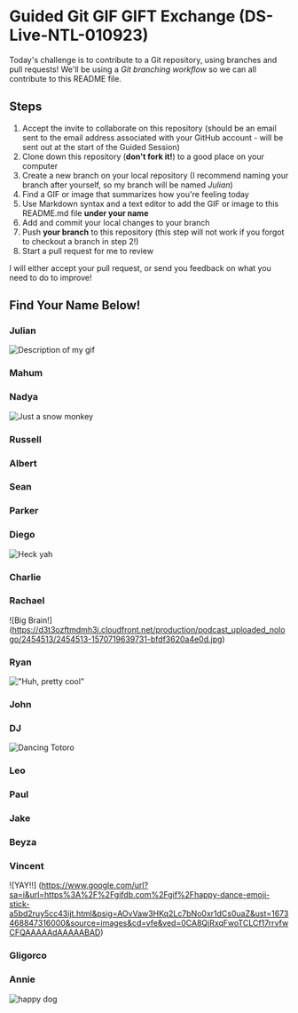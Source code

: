 # Guided Git GIF GIFT Exchange (DS-Live-NTL-010923)

Today's challenge is to contribute to a Git repository, using branches and pull requests! We'll be using a *Git branching workflow* so we can all contribute to this README file.

## Steps

1. Accept the invite to collaborate on this repository (should be an email sent to the email address associated with your GitHub account - will be sent out at the start of the Guided Session)
2. Clone down this repository (**don't fork it!**) to a good place on your computer
3. Create a new branch on your local repository (I recommend naming your branch after yourself, so my branch will be named _Julian_)
4. Find a GIF or image that summarizes how you're feeling today
5. Use Markdown syntax and a text editor to add the GIF or image to this README.md file **under your name**
6. Add and commit your local changes to your branch
7. Push **your branch** to this repository (this step will not work if you forgot to checkout a branch in step 2!)
8. Start a pull request for me to review

I will either accept your pull request, or send you feedback on what you need to do to improve!

## Find Your Name Below!

### Julian

![Description of my gif](https://media.giphy.com/media/vxCqvjvJqjJHW/giphy.gif)

### Mahum

### Nadya

![Just a snow monkey](https://media3.giphy.com/media/JUAL3wPvPPXEUbM2tx/giphy.gif)

### Russell

### Albert

### Sean

### Parker

### Diego
![Heck yah](https://media.giphy.com/media/CuuSHzuc0O166MRfjt/giphy.gif)

### Charlie

### Rachael

![Big Brain!] (https://d3t3ozftmdmh3i.cloudfront.net/production/podcast_uploaded_nologo/2454513/2454513-1570719639731-bfdf3620a4e0d.jpg)

### Ryan

!["Huh, pretty cool"](https://media.giphy.com/media/XreQmk7ETCak0/giphy.gif)

### John

### DJ
![Dancing Totoro](https://media.tenor.com/REo804et_s0AAAAM/totoro.gif)

### Leo

### Paul

### Jake

### Beyza

### Vincent
![YAY!!] (https://www.google.com/url?sa=i&url=https%3A%2F%2Fgifdb.com%2Fgif%2Fhappy-dance-emoji-stick-a5bd2ruy5cc43ijt.html&psig=AOvVaw3HKq2Lc7bNo0xr1dCs0uaZ&ust=1673468847316000&source=images&cd=vfe&ved=0CA8QjRxqFwoTCLCf17rrvfwCFQAAAAAdAAAAABAD)


### Gligorco

### Annie

![happy dog](https://giphy.com/explore/cat-and-computer)
